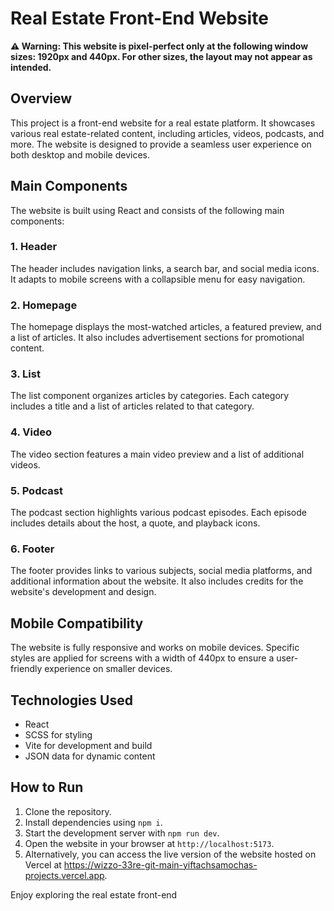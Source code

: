 # Real Estate Front-End Website

**⚠️ Warning: This website is pixel-perfect only at the following window sizes: 1920px and 440px. For other sizes, the layout may not appear as intended.**

## Overview
This project is a front-end website for a real estate platform. It showcases various real estate-related content, including articles, videos, podcasts, and more. The website is designed to provide a seamless user experience on both desktop and mobile devices.

## Main Components
The website is built using React and consists of the following main components:

### 1. **Header**
The header includes navigation links, a search bar, and social media icons. It adapts to mobile screens with a collapsible menu for easy navigation.

### 2. **Homepage**
The homepage displays the most-watched articles, a featured preview, and a list of articles. It also includes advertisement sections for promotional content.

### 3. **List**
The list component organizes articles by categories. Each category includes a title and a list of articles related to that category. 

### 4. **Video**
The video section features a main video preview and a list of additional videos. 

### 5. **Podcast**
The podcast section highlights various podcast episodes. Each episode includes details about the host, a quote, and playback icons. 

### 6. **Footer**
The footer provides links to various subjects, social media platforms, and additional information about the website. It also includes credits for the website's development and design.

## Mobile Compatibility
The website is fully responsive and works on mobile devices. Specific styles are applied for screens with a width of 440px to ensure a user-friendly experience on smaller devices.

## Technologies Used
- React
- SCSS for styling
- Vite for development and build
- JSON data for dynamic content

## How to Run
1. Clone the repository.
2. Install dependencies using `npm i`.
3. Start the development server with `npm run dev`.
4. Open the website in your browser at `http://localhost:5173`.
5. Alternatively, you can access the live version of the website hosted on Vercel at https://wizzo-33re-git-main-yiftachsamochas-projects.vercel.app.

Enjoy exploring the real estate front-end